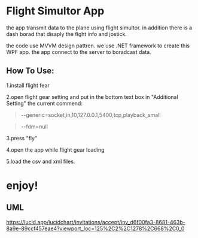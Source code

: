 # Flight Simultor App
the app transmit data to the plane using flight simultor.
in addition there is a dash borad that disaply the flght info and jostick.

the code use MVVM design pattren.
we use .NET framework to create this WPF app.
the app connect to the server to boradcast data.


## How To Use:


1.install flight fear


2.open flight gear setting and put in the bottom text box in "Additional Setting" the current commend:

 >--generic=socket,in,10,127.0.0.1,5400,tcp,playback_small
 
 > --fdm=null
    
3.press "fly"


4.open the app while flight gear loading


5.load the csv and xml files.


# enjoy!

## UML
https://lucid.app/lucidchart/invitations/accept/inv_d6f00fa3-8681-463b-8a9e-89ccf457eae4?viewport_loc=125%2C2%2C1278%2C668%2C0_0
